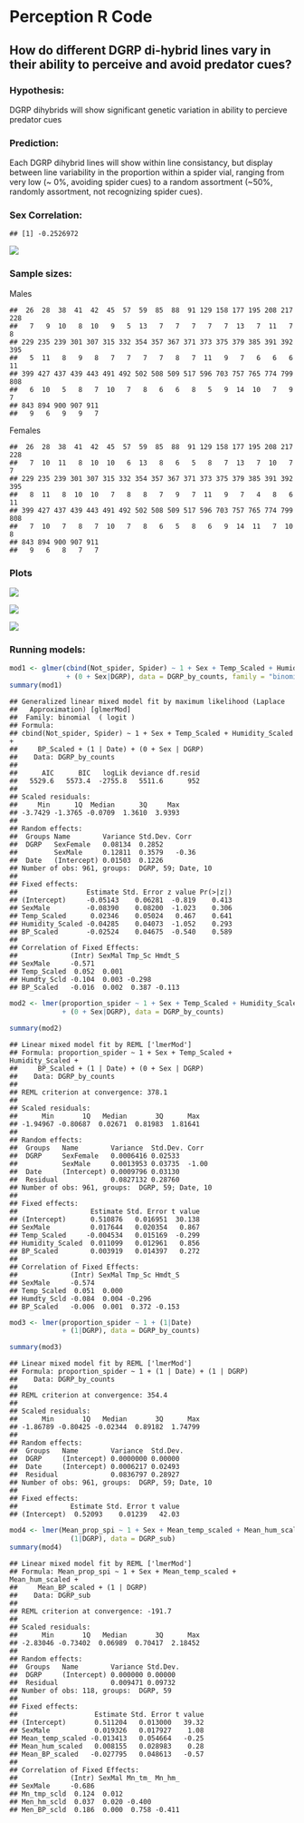 Perception R Code
================

How do different DGRP di-hybrid lines vary in their ability to perceive and avoid predator cues?
------------------------------------------------------------------------------------------------

### Hypothesis:

DGRP dihybrids will show significant genetic variation in ability to percieve predator cues

### Prediction:

Each DGRP dihybrid lines will show within line consistancy, but display between line variability in the proportion within a spider vial, ranging from very low (~ 0%, avoiding spider cues) to a random assortment (~50%, randomly assortment, not recognizing spider cues).

### Sex Correlation:

    ## [1] -0.2526972

![](R_script_Jan_18_files/figure-markdown_github/unnamed-chunk-14-1.png)

### Sample sizes:

Males

    ##  26  28  38  41  42  45  57  59  85  88  91 129 158 177 195 208 217 228 
    ##   7   9  10   8  10   9   5  13   7   7   7   7   7  13   7  11   7   8 
    ## 229 235 239 301 307 315 332 354 357 367 371 373 375 379 385 391 392 395 
    ##   5  11   8   9   8   7   7   7   7   8   7  11   9   7   6   6   6  11 
    ## 399 427 437 439 443 491 492 502 508 509 517 596 703 757 765 774 799 808 
    ##   6  10   5   8   7  10   7   8   6   6   8   5   9  14  10   7   9   7 
    ## 843 894 900 907 911 
    ##   9   6   9   9   7

Females

    ##  26  28  38  41  42  45  57  59  85  88  91 129 158 177 195 208 217 228 
    ##   7  10  11   8  10  10   6  13   8   6   5   8   7  13   7  10   7   7 
    ## 229 235 239 301 307 315 332 354 357 367 371 373 375 379 385 391 392 395 
    ##   8  11   8  10  10   7   8   8   7   9   7  11   9   7   4   8   6  11 
    ## 399 427 437 439 443 491 492 502 508 509 517 596 703 757 765 774 799 808 
    ##   7  10   7   8   7  10   7   8   6   5   8   6   9  14  11   7  10   8 
    ## 843 894 900 907 911 
    ##   9   6   8   7   7

### Plots

![](R_script_Jan_18_files/figure-markdown_github/unnamed-chunk-18-1.png)

![](R_script_Jan_18_files/figure-markdown_github/unnamed-chunk-19-1.png)

![](R_script_Jan_18_files/figure-markdown_github/unnamed-chunk-20-1.png)

### Running models:

``` r
mod1 <- glmer(cbind(Not_spider, Spider) ~ 1 + Sex + Temp_Scaled + Humidity_Scaled + BP_Scaled + (1|Date) 
              + (0 + Sex|DGRP), data = DGRP_by_counts, family = "binomial")
summary(mod1)
```

    ## Generalized linear mixed model fit by maximum likelihood (Laplace
    ##   Approximation) [glmerMod]
    ##  Family: binomial  ( logit )
    ## Formula: 
    ## cbind(Not_spider, Spider) ~ 1 + Sex + Temp_Scaled + Humidity_Scaled +  
    ##     BP_Scaled + (1 | Date) + (0 + Sex | DGRP)
    ##    Data: DGRP_by_counts
    ## 
    ##      AIC      BIC   logLik deviance df.resid 
    ##   5529.6   5573.4  -2755.8   5511.6      952 
    ## 
    ## Scaled residuals: 
    ##     Min      1Q  Median      3Q     Max 
    ## -3.7429 -1.3765 -0.0709  1.3610  3.9393 
    ## 
    ## Random effects:
    ##  Groups Name        Variance Std.Dev. Corr 
    ##  DGRP   SexFemale   0.08134  0.2852        
    ##         SexMale     0.12811  0.3579   -0.36
    ##  Date   (Intercept) 0.01503  0.1226        
    ## Number of obs: 961, groups:  DGRP, 59; Date, 10
    ## 
    ## Fixed effects:
    ##                 Estimate Std. Error z value Pr(>|z|)
    ## (Intercept)     -0.05143    0.06281  -0.819    0.413
    ## SexMale         -0.08390    0.08200  -1.023    0.306
    ## Temp_Scaled      0.02346    0.05024   0.467    0.641
    ## Humidity_Scaled -0.04285    0.04073  -1.052    0.293
    ## BP_Scaled       -0.02524    0.04675  -0.540    0.589
    ## 
    ## Correlation of Fixed Effects:
    ##             (Intr) SexMal Tmp_Sc Hmdt_S
    ## SexMale     -0.571                     
    ## Temp_Scaled  0.052  0.001              
    ## Humdty_Scld -0.104  0.003 -0.298       
    ## BP_Scaled   -0.016  0.002  0.387 -0.113

``` r
mod2 <- lmer(proportion_spider ~ 1 + Sex + Temp_Scaled + Humidity_Scaled + BP_Scaled + (1|Date) 
             + (0 + Sex|DGRP), data = DGRP_by_counts)

summary(mod2)
```

    ## Linear mixed model fit by REML ['lmerMod']
    ## Formula: proportion_spider ~ 1 + Sex + Temp_Scaled + Humidity_Scaled +  
    ##     BP_Scaled + (1 | Date) + (0 + Sex | DGRP)
    ##    Data: DGRP_by_counts
    ## 
    ## REML criterion at convergence: 378.1
    ## 
    ## Scaled residuals: 
    ##      Min       1Q   Median       3Q      Max 
    ## -1.94967 -0.80687  0.02671  0.81983  1.81641 
    ## 
    ## Random effects:
    ##  Groups   Name        Variance  Std.Dev. Corr 
    ##  DGRP     SexFemale   0.0006416 0.02533       
    ##           SexMale     0.0013953 0.03735  -1.00
    ##  Date     (Intercept) 0.0009796 0.03130       
    ##  Residual             0.0827132 0.28760       
    ## Number of obs: 961, groups:  DGRP, 59; Date, 10
    ## 
    ## Fixed effects:
    ##                  Estimate Std. Error t value
    ## (Intercept)      0.510876   0.016951  30.138
    ## SexMale          0.017644   0.020354   0.867
    ## Temp_Scaled     -0.004534   0.015169  -0.299
    ## Humidity_Scaled  0.011099   0.012961   0.856
    ## BP_Scaled        0.003919   0.014397   0.272
    ## 
    ## Correlation of Fixed Effects:
    ##             (Intr) SexMal Tmp_Sc Hmdt_S
    ## SexMale     -0.574                     
    ## Temp_Scaled  0.051  0.000              
    ## Humdty_Scld -0.084  0.004 -0.296       
    ## BP_Scaled   -0.006  0.001  0.372 -0.153

``` r
mod3 <- lmer(proportion_spider ~ 1 + (1|Date) 
             + (1|DGRP), data = DGRP_by_counts)

summary(mod3)
```

    ## Linear mixed model fit by REML ['lmerMod']
    ## Formula: proportion_spider ~ 1 + (1 | Date) + (1 | DGRP)
    ##    Data: DGRP_by_counts
    ## 
    ## REML criterion at convergence: 354.4
    ## 
    ## Scaled residuals: 
    ##      Min       1Q   Median       3Q      Max 
    ## -1.86789 -0.80425 -0.02344  0.89182  1.74799 
    ## 
    ## Random effects:
    ##  Groups   Name        Variance  Std.Dev.
    ##  DGRP     (Intercept) 0.0000000 0.00000 
    ##  Date     (Intercept) 0.0006217 0.02493 
    ##  Residual             0.0836797 0.28927 
    ## Number of obs: 961, groups:  DGRP, 59; Date, 10
    ## 
    ## Fixed effects:
    ##             Estimate Std. Error t value
    ## (Intercept)  0.52093    0.01239   42.03

``` r
mod4 <- lmer(Mean_prop_spi ~ 1 + Sex + Mean_temp_scaled + Mean_hum_scaled + Mean_BP_scaled + 
               (1|DGRP), data = DGRP_sub)
summary(mod4)
```

    ## Linear mixed model fit by REML ['lmerMod']
    ## Formula: Mean_prop_spi ~ 1 + Sex + Mean_temp_scaled + Mean_hum_scaled +  
    ##     Mean_BP_scaled + (1 | DGRP)
    ##    Data: DGRP_sub
    ## 
    ## REML criterion at convergence: -191.7
    ## 
    ## Scaled residuals: 
    ##      Min       1Q   Median       3Q      Max 
    ## -2.83046 -0.73402  0.06989  0.70417  2.18452 
    ## 
    ## Random effects:
    ##  Groups   Name        Variance Std.Dev.
    ##  DGRP     (Intercept) 0.000000 0.00000 
    ##  Residual             0.009471 0.09732 
    ## Number of obs: 118, groups:  DGRP, 59
    ## 
    ## Fixed effects:
    ##                   Estimate Std. Error t value
    ## (Intercept)       0.511204   0.013000   39.32
    ## SexMale           0.019326   0.017927    1.08
    ## Mean_temp_scaled -0.013413   0.054664   -0.25
    ## Mean_hum_scaled   0.008155   0.028983    0.28
    ## Mean_BP_scaled   -0.027795   0.048613   -0.57
    ## 
    ## Correlation of Fixed Effects:
    ##             (Intr) SexMal Mn_tm_ Mn_hm_
    ## SexMale     -0.686                     
    ## Mn_tmp_scld  0.124  0.012              
    ## Men_hm_scld  0.037  0.020 -0.400       
    ## Men_BP_scld  0.186  0.000  0.758 -0.411
